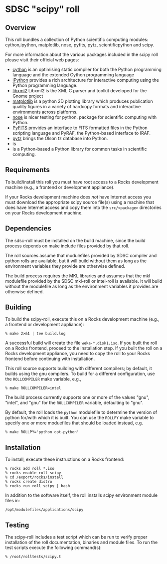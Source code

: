 # SDSC "scipy" roll

## Overview

This roll bundles a collection of Python scientific computing modules: cython,ipython,
matplotlib, nose, pyfits, pytz, scientificpython and scipy.  

For more information about the various packages included in the scipy roll please visit their official web pages:

- <a href="http://cython.org" target="_blank">cython</a> is an optimising static compiler
for both the Python programming language and the extended Cython programming language
- <a href="http://ipython.org" target="_blank">iPython</a> provides a rich
architecture for interactive computing using the Python programming language.
- <a href="http://xmlsoft.org" target="_blank">libxml2</a> Libxml2 is the XML C parser
and toolkit developed for the Gnome project 
- <a href="http://matplotlib.org" target="_blank">matplotlib</a> is a python 2D
plotting library which produces publication quality figures in a variety of
hardcopy formats and interactive environments across platforms.
- <a href="http://nose.readthedocs.org/en/latest/" target="_blank">nose</a> is
nicer testing for python.
package for scientific computing with Python.
- <a href="http://www.stsci.edu/institute/software_hardware/pyfits"
target="_blank">PyFITS</a> provides an interface to FITS formatted files in the
Python scripting language and PyRAF, the Python-based interface to IRAF.
- <a href="http://pytz.sourceforge.net" target="_blank">pytz</a> brings the
Olson tz database into Python.
- <a href="http://http://dirac.cnrs-orleans.fr/plone/software/scientificpython" target="_blank"></a> is 
- <a href="http://www.scipy.org" target="_blank"></a> is a Python-based
a Python library for common tasks in scientific computing.


## Requirements

To build/install this roll you must have root access to a Rocks development
machine (e.g., a frontend or development appliance).

If your Rocks development machine does *not* have Internet access you must
download the appropriate scipy source file(s) using a machine that does
have Internet access and copy them into the `src/<package>` directories on your
Rocks development machine.


## Dependencies

The sdsc-roll must be installed on the build machine, since the build process
depends on make include files provided by that roll.

The roll sources assume that modulefiles provided by SDSC compiler and python
rolls are available, but it will build without them as long as the environment
variables they provide are otherwise defined.

The build process requires the MKL libraries and assumes that the mkl
modulefile provided by the SDSC mkl-roll or intel-roll is available.  It will build without
the modulefile as long as the environment variables it provides are otherwise
defined.


## Building

To build the scipy-roll, execute this on a Rocks development
machine (e.g., a frontend or development appliance):

```shell
% make 2>&1 | tee build.log
```

A successful build will create the file `weka-*.disk1.iso`.  If you built the
roll on a Rocks frontend, proceed to the installation step. If you built the
roll on a Rocks development appliance, you need to copy the roll to your Rocks
frontend before continuing with installation.

This roll source supports building with different compilers; by default, it
builds using the gnu compilers.  To build for a different configuration, use
the `ROLLCOMPILER` make variable, e.g.,

```shell
% make ROLLCOMPILER=intel
```

The build process currently supports one or more of the values "gnu", "intel",
and "gnu" for the `ROLLCOMPILER` variable, defaulting to "gnu".

By default, the roll loads the `python` modulefile to determine the version of
python for/with which it is built.  You can use the `ROLLPY` make variable
to specify one or more moduefiles that should be loaded instead, e.g.

```shell
% make ROLLPY='python opt-python'
```

## Installation

To install, execute these instructions on a Rocks frontend:

```shell
% rocks add roll *.iso
% rocks enable roll scipy
% cd /export/rocks/install
% rocks create distro
% rocks run roll scipy | bash
```

In addition to the software itself, the roll installs scipy environment
module files in:

```shell
/opt/modulefiles/applications/scipy
```


## Testing

The scipy-roll includes a test script which can be run to verify proper
installation of the roll documentation, binaries and module files. To
run the test scripts execute the following command(s):

```shell
% /root/rolltests/scipy.t 
```

